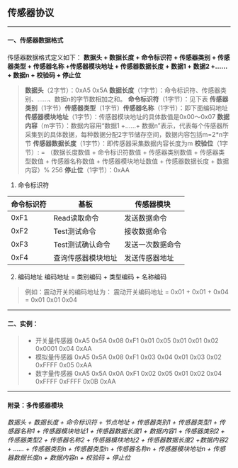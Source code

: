 ## 传感器协议

-----

#### 一、传感器数据格式
传感器数据格式定义如下：
**数据头 + 数据长度 + 命令标识符 + 传感器类别 + 传感器类型 + 传感器名称 +传感器模块地址 + 传感器数据长度 + 数据1 + 数据2 +……+ 数据n + 校验码 + 停止位**


>**数据头**（2字节）：0xA5 0x5A 
**数据长度**（1字节）：命令标识符、传感器类别、……、数据n的字节数相加之和。
**命令标识符**（1字节）：见下表
**传感器类别**（1字节）**传感器类型**（1字节）**传感器名称**（1字节）：即下面编码地址
**传感器模块地址**（1字节）：传感器模块地址的具体数值是0x00～0x07
**数据内容**（m字节）：数据内容用“数据1 +……+ 数据n”表示，代表每个传感器所采集到的具体数据，每种数据分配2字节储存空间，数据内容包括m=2*n字节
**传感器数据长度**（1字节）：即传感器采集数据内容长度为m
**校验位**（1字节）: = （数据长度数值 + 命令标识符数值 + 传感器类别数值 + 传感器类型数值 + 传感器名称数值 + 传感器模块地址数值 + 传感器数据长度 + 数据内容）% 256
**停止位**（1字节）：0xAA

1. 命令标识符

|命令标识符|基板|传感器模块|
|-|-|-|
|0xF1|Read读取命令|发送数据命令|
|0xF2|Test测试命令|接收数据命令|
|0xF3|Test测试确认命令|发送一次数据命令|
|0xF4|查询传感器模块地址|发送传感器地址|

2. 编码地址
编码地址 = 类别编码 + 类型编码 + 名称编码

>例如：震动开关的编码地址为：
震动开关编码地址 = 0x01 + 0x01 + 0x04  = 0x01 0x01 0x04
-----
#### 二、实例：
>* 开关量传感器 0xA5  0x5A  0x08  0xF1  0x01  0x05  0x01  0x01  0x02  0x0001  0x04  0xAA
>* 模拟量传感器 0xA5  0x5A  0x08  0xF1  0x03  0x04  0x01  0x03  0x02  0xFFFF  0x05  0xAA
>* 数字量传感器 0xA5  0x5A  0x0A  0xF1  0x02  0x05  0x01  0x02  0x04  0xFFFF  0xFFFF  0x0B  0xAA

-----
#### 附录：多传感器模块
*数据头 + 数据长度 + 命令标识符 + 节点地址 + 传感器类别1 + 传感器类型1 +  传感器名称1 + 传感器模块地址1 + 传感器数据长度1 + 数据内容1  +  传感器类别2 + 传感器类型2 +  传感器名称2 + 传感器模块地址2 + 传感器数据长度2 +数据内容2  + …… +  传感器类别n + 传感器类型n + 传感器名称n + 传感器模块地址n  + 传感器数据长度n + 数据内容n  + 校验码 + 停止位*

